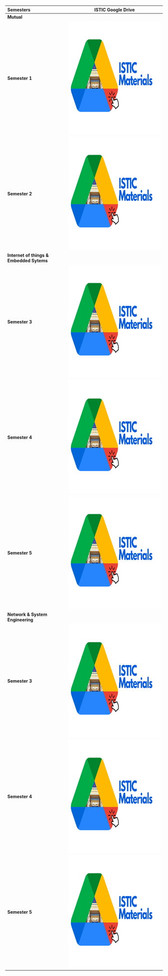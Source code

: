 <br>
<br>
<br>

| Semesters             |          ISTIC Google Drive                  |  
|:--------                              |:--------:                    | 
| **Mutual**                                                                                                                                                   |   
| **Semester 1**                         |      [<img src="images/Drive/redesign.png" alt="Wait for it!" width="500" height="360">](https://drive.google.com/)                        |      
| **Semester 2**                        |       [<img src="images/Drive/redesign.png" alt="Wait for it!"  width="300" height="360">](https://drive.google.com/)                        |      
| **Internet of things & Embedded Sytems**                                            |   
| **Semester 3**                         |      [<img src="images/Drive/redesign.png" alt="Wait for it!"  width="300" height="360">](https://drive.google.com/)                        |      
| **Semester 4**                        |       [<img src="images/Drive/redesign.png" alt="Wait for it!"  width="300" height="360">](https://drive.google.com/)                        |   
| **Semester 5**                        |     [<img src="images/Drive/redesign.png" alt="Wait for it!" width="300" height="360">](https://drive.google.com/)                          | 
| **Network & System Engineering**                                                                                                                              |   
| **Semester 3**                         |      [<img src="images/Drive/redesign.png" alt="Wait for it!"  width="300" height="360">](https://drive.google.com/)                        |      
| **Semester 4**                        |          [<img src="images/Drive/redesign.png" alt="Wait for it!"  width="300" height="360">](https://drive.google.com/)                     |   
| **Semester 5**                        |     [<img src="images/Drive/redesign.png" alt="Wait for it!"  width="300" height="360">](https://drive.google.com/)                          |     

